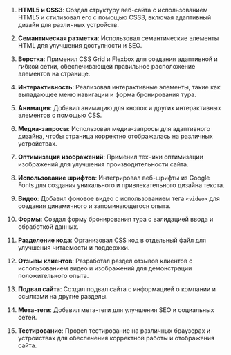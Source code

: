 1. **HTML5 и CSS3**: Создал структуру веб-сайта с использованием HTML5 и стилизовал его с помощью CSS3, включая адаптивный дизайн для различных устройств.

2. **Семантическая разметка**: Использовал семантические элементы HTML для улучшения доступности и SEO.

3. **Верстка**: Применил CSS Grid и Flexbox для создания адаптивной и гибкой сетки, обеспечивающей правильное расположение элементов на странице.

4. **Интерактивность**: Реализовал интерактивные элементы, такие как выпадающее меню навигации и форма бронирования   тура.

5. **Анимация**: Добавил анимацию для кнопок и других интерактивных элементов с помощью CSS.

6. **Медиа-запросы**: Использовал медиа-запросы для адаптивного дизайна, чтобы страница корректно отображалась на различных устройствах.

7. **Оптимизация изображений**: Применил техники оптимизации изображений для улучшения производительности сайта.

8. **Использование шрифтов**: Интегрировал веб-шрифты из Google Fonts для создания уникального и привлекательного дизайна текста.

9. **Видео**: Добавил фоновое видео с использованием тега `<video>` для создания динамичного и запоминающегося опыта.

10. **Формы**: Создал форму бронирования   тура с валидацией ввода и обработкой данных.

11. **Разделение кода**: Организовал CSS код в отдельный файл для улучшения читаемости и поддержки.

12. **Отзывы клиентов**: Разработал раздел отзывов клиентов с использованием видео и изображений для демонстрации положительного опыта.

13. **Подвал сайта**: Создал подвал сайта с информацией о компании и ссылками на другие разделы.

14. **Мета-теги**: Добавил мета-теги для улучшения SEO и социальных сетей.

15. **Тестирование**: Провел тестирование на различных браузерах и устройствах для обеспечения корректной работы и отображения сайта.
